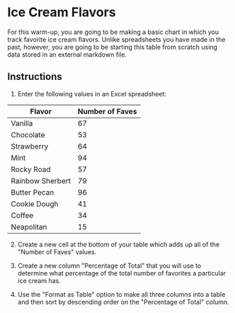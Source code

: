 # Ice Cream Flavors

For this warm-up, you are going to be making a basic chart in which you track favorite ice cream flavors. Unlike spreadsheets you have made in the past, however, you are going to be starting this table from scratch using data stored in an external markdown file.

## Instructions

1. Enter the following values in an Excel spreadsheet:

| Flavor           | Number of Faves |
| ---------------- | --------------- |
| Vanilla          | 67              |
| Chocolate        | 53              |
| Strawberry       | 64              |
| Mint             | 94              |
| Rocky Road       | 57              |
| Rainbow Sherbert | 79              |
| Butter Pecan     | 96              |
| Cookie Dough     | 41              |
| Coffee           | 34              |
| Neapolitan       | 15              |

2. Create a new cell at the bottom of your table which adds up all of the "Number of Faves" values.

3. Create a new column "Percentage of Total" that you will use to determine what percentage of the total number of favorites a particular ice cream has.

4. Use the "Format as Table" option to make all three columns into a table and then sort by descending order on the "Percentage of Total" column.
